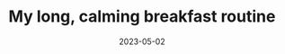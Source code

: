 ---
title: 'My long, calming breakfast routine'
date: '2023-05-02'
category: ''
description: ''
tags:
  - thoughts
  - tools
---